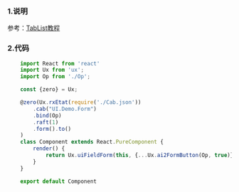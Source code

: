 ### 1.说明

参考：<a href="/zui/control/tab-list" target="_blank">TabList教程</a>

### 2.代码

```js
    import React from 'react'
    import Ux from 'ux';
    import Op from './Op';

    const {zero} = Ux;

    @zero(Ux.rxEtat(require('./Cab.json'))
        .cab("UI.Demo.Form")
        .bind(Op)
        .raft(1)
        .form().to()
    )
    class Component extends React.PureComponent {
        render() {
            return Ux.uiFieldForm(this, {...Ux.ai2FormButton(Op, true)}, 1)
        }
    }

    export default Component
```